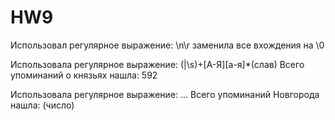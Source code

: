 # HW9

Использовал регулярное выражение: \n\r заменила все вхождения на \0

Использовала регулярное выражение: (|\s)+[А-Я][а-я]*(слав) Всего упоминаний о князьях нашла: 592

Использовала регулярное выражение: ... Всего упоминаний Новгорода нашла: (число)

